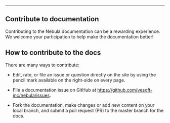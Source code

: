 
---
## Contribute to documentation
Contributing to the Nebula documentation can be a rewarding experience. We welcome your participation to help make the documentation better!

## How to contribute to the docs
There are many ways to contribute:

 - Edit, rate, or file an issue or question directly on the site by using the pencil mark available on the right-side on every page.

 - File a documentation issue on GitHub at https://github.com/vesoft-inc/nebula/issues.

 - Fork the documentation, make changes or add new content on your local branch, and submit a pull request (PR) to the master branch for the docs.
